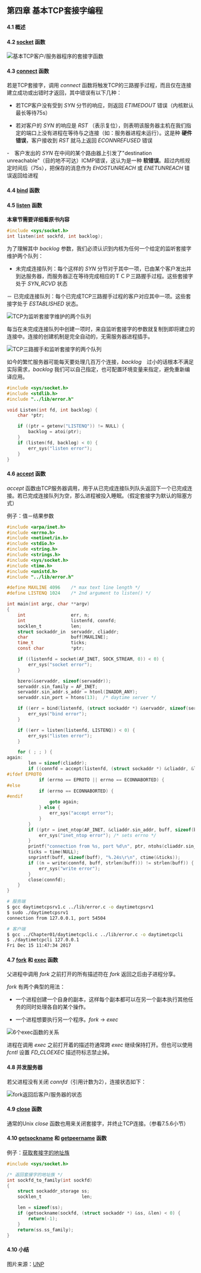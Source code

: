 ## 第四章 基本TCP套接字编程

#### 4.1 概述

#### 4.2 [socket](http://man7.org/linux/man-pages/man2/socket.2.html) 函数

![基本TCP客户/服务器程序的套接字函数](doc/figure-4-1.png)

#### 4.3 [connect](http://man7.org/linux/man-pages/man2/connect.2.html) 函数

若是TCP套接字，调用 *connect* 函数将触发TCP的三路握手过程，而且仅在连接建立成功或出错时才返回，其中错误有以下几种：

- 若TCP客户没有受到 *SYN* 分节的响应，则返回 *ETIMEDOUT* 错误（内核默认最长等待75s）

- 若对客户的 *SYN* 的响应是 *RST* （表示复位），则表明该服务器主机在我们指定的端口上没有进程在等待与之连接（如：服务器进程未运行）。这是种 **硬件错误**，客户接收到 *RST* 就马上返回 *ECONNREFUSED* 错误

-　客户发出的 *SYN* 在中间的某个路由器上引发了"destination unreachable"（目的地不可达）ICMP错误，这认为是一种 **软错误**。超过内核规定时间后（75s），把保存的消息作为 *EHOSTUNREACH* 或 *ENETUNREACH* 错误返回给进程

#### 4.4 [bind](http://man7.org/linux/man-pages/man2/bind.2.html) 函数

#### 4.5 [listen](http://man7.org/linux/man-pages/man2/listen.2.html) 函数

**本章节需要详细看原书内容**

```c
#include <sys/socket.h>
int listen(int sockfd, int backlog);
```

为了理解其中 *backlog* 参数，我们必须认识到内核为任何一个给定的监听套接字维护两个队列：

- 未完成连接队列：每个这样的 *SYN* 分节对于其中一项，已由某个客户发出并到达服务器，而服务器正在等待完成相应的ＴＣＰ三路握手过程。这些套接字处于 *SYN_RCVD* 状态

－ 已完成连接队列：每个已完成TCP三路握手过程的客户对应其中一项。这些套接字处于 *ESTABLISHED* 状态。

![TCP为监听套接字维护的两个队列](doc/figure-4-7.png)

每当在未完成连接队列中创建一项时，来自监听套接字的参数就复制到即将建立的连接中。连接的创建机制是完全自动的，无需服务器进程插手。

![TCP三路握手和监听套接字的两个队列](doc/figure-4-8.png)

如今的繁忙服务器可能每天要处理几百万个连接，*backlog*　过小的话根本不满足实际需求，*backlog* 我们可以自己指定，也可配置环境变量来指定，避免重新编译应用。

```c
#include <sys/socket.h>
#include <stdlib.h>
#include "../lib/error.h"

void Listen(int fd, int backlog) {
    char *ptr;

    if ((ptr = getenv("LISTENQ")) != NULL) {
        backlog = atoi(ptr);
    }
    if (listen(fd, backlog) < 0) {
        err_sys("listen error");
    }
}
```

#### 4.6 [accept](http://man7.org/linux/man-pages/man2/accept.2.html) 函数

*accept* 函数由TCP服务器调用，用于从已完成连接队列队头返回下一个已完成连接。若已完成连接队列为空，那么进程被投入睡眠。（假定套接字为默认的阻塞方式）

例子：值－结果参数

```c
#include <arpa/inet.h>
#include <errno.h>
#include <netinet/in.h>
#include <stdio.h>
#include <string.h>
#include <strings.h>
#include <sys/socket.h>
#include <time.h>
#include <unistd.h>
#include "../lib/error.h"

#define MAXLINE 4096    /* max text line length */
#define LISTENQ 1024    /* 2nd argument to listen() */

int main(int argc, char **argv)
{
    int                 err, n;
    int                 listenfd, connfd;
    socklen_t           len;
    struct sockaddr_in  servaddr, cliaddr;
    char                buff[MAXLINE];
    time_t              ticks;
    const char          *ptr;

    if ((listenfd = socket(AF_INET, SOCK_STREAM, 0)) < 0) {
        err_sys("socket error");
    }

    bzero(&servaddr, sizeof(servaddr));
    servaddr.sin_family = AF_INET;
    servaddr.sin_addr.s_addr = htonl(INADDR_ANY);
    servaddr.sin_port = htons(13);  /* daytime server */

    if ((err = bind(listenfd, (struct sockaddr *) &servaddr, sizeof(servaddr))) < 0) {
        err_sys("bind error");
    }

    if ((err = listen(listenfd, LISTENQ)) < 0) {
        err_sys("listen error");
    }

    for ( ; ; ) {
again:
        len = sizeof(cliaddr);
        if ((connfd = accept(listenfd, (struct sockaddr *) &cliaddr, &len)) < 0) {
#ifdef EPROTO
            if (errno == EPROTO || errno == ECONNABORTED) {
#else
            if (errno == ECONNABORTED) {
#endif
                goto again;
            } else {
                err_sys("accept error");
            }
        }
        if ((ptr = inet_ntop(AF_INET, &cliaddr.sin_addr, buff, sizeof(buff))) == NULL) {
            err_sys("inet_ntop error"); /* sets errno */
        }
        printf("connection from %s, port %d\n", ptr, ntohs(cliaddr.sin_port));
        ticks = time(NULL);
        snprintf(buff, sizeof(buff), "%.24s\r\n", ctime(&ticks));
        if ((n = write(connfd, buff, strlen(buff))) != strlen(buff)) {
            err_sys("write error");
        }
        close(connfd);
    }
}
```

```sh
# 服务端
$ gcc daytimetcpsrv1.c ../lib/error.c -o daytimetcpsrv1
$ sudo ./daytimetcpsrv1
connection from 127.0.0.1, port 54504

# 客户端
$ gcc ../Chapter01/daytimetcpcli.c ../lib/error.c -o daytimetcpcli
$ ./daytimetcpcli 127.0.0.1
Fri Dec 15 11:47:34 2017
```

#### 4.7 [fork](http://man7.org/linux/man-pages/man2/fork.2.html) 和 [exec](http://man7.org/linux/man-pages/man3/exec.3.html) 函数

父进程中调用 *fork* 之前打开的所有描述符在 *fork* 返回之后由子进程分享。

*fork* 有两个典型的用法：

- 一个进程创建一个自身的副本，这样每个副本都可以在另一个副本执行其他任务的同时处理各自的某个操作。

- 一个进程想要执行另一个程序。*fork* -> *exec*

![6个exec函数的关系](doc/figure-4-12.png)

进程在调用 *exec* 之前打开着的描述符通常跨 *exec* 继续保持打开。但也可以使用 *fcntl* 设置 *FD_CLOEXEC* 描述符标志禁止掉。

#### 4.8 并发服务器

若父进程没有关闭 *connfd*（引用计数为2），连接状态如下：

![fork返回后客户/服务器的状态](doc/figure-4-16.png)

#### 4.9 [close](http://man7.org/linux/man-pages/man2/close.2.html) 函数

通常的Unix *close* 函数也用来关闭套接字，并终止TCP连接。（参看7.5.6小节）

#### 4.10 [getsockname](http://man7.org/linux/man-pages/man2/getsockname.2.html) 和 [getpeername](http://man7.org/linux/man-pages/man2/getpeername.2.html) 函数

例子：[获取套接字的地址族](sockfd_to_family.c)

```c
#include <sys/socket.h>

/* 返回套接字的地址族 */
int sockfd_to_family(int sockfd)
{
    struct sockaddr_storage ss;
    socklen_t               len;

    len = sizeof(ss);
    if (getsockname(sockfd, (struct sockaddr *) &ss, &len) < 0) {
        return(-1);
    }
    return(ss.ss_family);
}
```

#### 4.10 小结

图片来源：[UNP](https://www.amazon.cn/UNIX%E7%BD%91%E7%BB%9C%E7%BC%96%E7%A8%8B-%E5%A5%97%E6%8E%A5%E5%AD%97%E8%81%94%E7%BD%91API-%E5%8F%B2%E8%92%82%E6%96%87%E6%96%AF/dp/B011S72JB6/ref=sr_1_3?ie=UTF8&qid=1512463174&sr=8-3&keywords=unix+network+programming)
